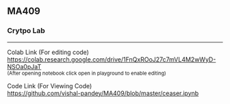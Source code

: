 ## MA409
### Crytpo Lab

<hr>

Colab Link (For editing code)<br />
https://colab.research.google.com/drive/1FnQxROoJ27c7mVL4M2wWyD-NSOa0pJaT <br />
<small>(After opening notebook click open in playground to enable editing)</small>

Code Link (For Viewing Code)<br />
https://github.com/vishal-pandey/MA409/blob/master/ceaser.ipynb
